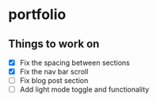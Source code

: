 # portfolio

## Things to work on

- [x] Fix the spacing between sections
- [x] Fix the nav bar scroll
- [ ] Fix blog post section
- [ ] Add light mode toggle and functionality
